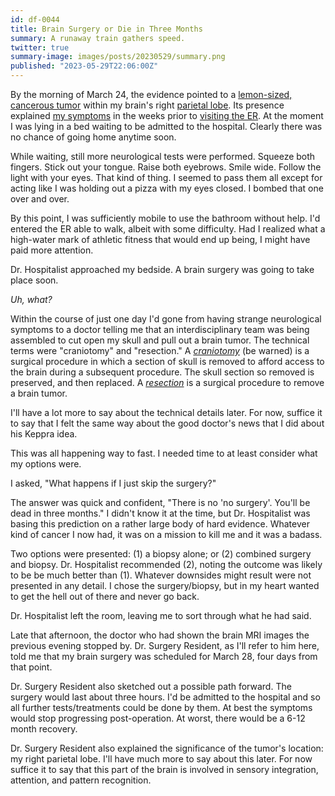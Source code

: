 ```yaml
---
id: df-0044
title: Brain Surgery or Die in Three Months
summary: A runaway train gathers speed.
twitter: true
summary-image: images/posts/20230529/summary.png
published: "2023-05-29T22:06:00Z"
---
```


By the morning of March 24, the evidence pointed to a [lemon-sized, cancerous tumor](/articles/2023/05/27/the-scary-stuff/) within my brain's right [parietal lobe](https://en.wikipedia.org/wiki/Parietal_lobe). Its presence explained [my symptoms](/articles/2023/05/18/everyone-has-a-plan/) in the weeks prior to [visiting the ER](/articles/2023/05/20/er/). At the moment I was lying in a bed waiting to be admitted to the hospital. Clearly there was no chance of going home anytime soon.

While waiting, still more neurological tests were performed. Squeeze both fingers. Stick out your tongue. Raise both eyebrows. Smile wide. Follow the light with your eyes. That kind of thing. I seemed to pass them all except for acting like I was holding out a pizza with my eyes closed. I bombed that one over and over.

By this point, I was sufficiently mobile to use the bathroom without help. I'd entered the ER able to walk, albeit with some difficulty. Had I realized what a high-water mark of athletic fitness that would end up being, I might have paid more attention.

Dr. Hospitalist approached my bedside. A brain surgery was going to take place soon.

*Uh, what?*

Within the course of just one day I'd gone from having strange neurological symptoms to a doctor telling me that an interdisciplinary team was being assembled to cut open my skull and pull out a brain tumor. The technical terms were "craniotomy" and "resection." A [*craniotomy*](https://en.wikipedia.org/wiki/Craniotomy) (be warned) is a surgical procedure in which a section of skull is removed to afford access to the brain during a subsequent procedure. The skull section so removed is preserved, and then replaced. A [*resection*](https://en.wikipedia.org/wiki/Brain_tumor) is a surgical procedure to remove a brain tumor.

I'll have a lot more to say about the technical details later. For now, suffice it to say that I felt the same way about the good doctor's news that I did about his Keppra idea.

This was all happening way to fast. I needed time to at least consider what my options were.

I asked, "What happens if I just skip the surgery?"

The answer was quick and confident, "There is no 'no surgery'. You'll be dead in three months." I didn't know it at the time, but Dr. Hospitalist was basing this prediction on a rather large body of hard evidence. Whatever kind of cancer I now had, it was on a mission to kill me and it was a badass.

Two options were presented: (1) a biopsy alone; or (2) combined surgery and biopsy. Dr. Hospitalist recommended (2), noting the outcome was likely to be be much better than (1). Whatever downsides might result were not presented in any detail. I chose the surgery/biopsy, but in my heart wanted to get the hell out of there and never go back.

Dr. Hospitalist left the room, leaving me to sort through what he had said.

Late that afternoon, the doctor who had shown the brain MRI images the previous evening stopped by. Dr. Surgery Resident, as I'll refer to him here, told me that my brain surgery was scheduled for March 28, four days from that point.

Dr. Surgery Resident also sketched out a possible path forward. The surgery would last about three hours. I'd be admitted to the hospital and so all further tests/treatments could be done by them. At best the symptoms would stop progressing post-operation. At worst, there would be a 6-12 month recovery.

Dr. Surgery Resident also explained the significance of the tumor's location: my right parietal lobe. I'll have much more to say about this later. For now suffice it to say that this part of the brain is involved in sensory integration, attention, and pattern recognition.
